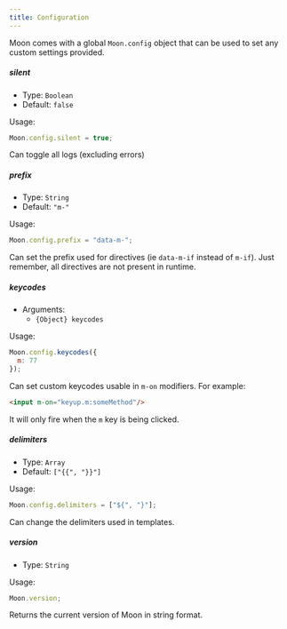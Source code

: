 ```yaml
---
title: Configuration
---
```


Moon comes with a global `Moon.config` object that can be used to set any custom settings provided.

##### **silent**

- Type: `Boolean`
- Default: `false`

Usage:
```js
Moon.config.silent = true;
```

Can toggle all logs (excluding errors)

##### **prefix**

- Type: `String`
- Default: `"m-"`

Usage:
```js
Moon.config.prefix = "data-m-";
```

Can set the prefix used for directives (ie `data-m-if` instead of `m-if`). Just remember, all directives are not present in runtime.

##### **keycodes**

- Arguments:
  - `{Object} keycodes`

Usage:
```js
Moon.config.keycodes({
  m: 77
});
```

Can set custom keycodes usable in `m-on` modifiers. For example:

```html
<input m-on="keyup.m:someMethod"/>
```

It will only fire when the `m` key is being clicked.

##### **delimiters**

- Type: `Array`
- Default: `["{{", "}}"]`

Usage:
```js
Moon.config.delimiters = ["${", "}"];
```

Can change the delimiters used in templates.

##### **version**

- Type: `String`

Usage:

```js
Moon.version;
```

Returns the current version of Moon in string format.
